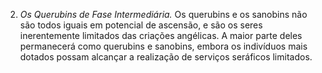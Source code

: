 ﻿2. <em>Os Querubins de Fase Intermediária.</em> Os querubins e os sanobins não são todos iguais em potencial de ascensão, e são os seres inerentemente limitados das criações angélicas. A maior parte deles permanecerá como querubins e sanobins, embora os indivíduos mais dotados possam alcançar a realização de serviços seráficos limitados.